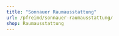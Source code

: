 ```yaml
---
title: "Sonnauer Raumausstattung"
url: /pfreimd/sonnauer-raumausstattung/
shop: Raumausstattung
---
```

